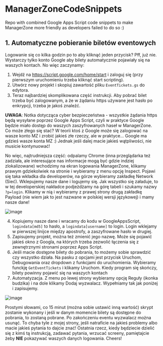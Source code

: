 # ManagerZoneCodeSnippets
Repo with combined Google Apps Script code snippets to make ManagerZone more friendly as developers failed to do so :)

## 1. Automatyczne pobieranie biletów eventowych
Logowanie się co kilka godzin po to aby kliknąć jeden przycisk? Pff, już nie. Wystarczy tylko konto Google aby bilety automatycznie pojawiały się na waszych kontach. No więc zaczynamy:
1. Wejdź na https://script.google.com/home/start i zaloguj się (przy pierwszym uruchomieniu trzeba kliknąć start scripting).
2. Utwórz nowy projekt i skopiuj zawartość pliku `EventTickets.gs` do edytora.
3. Teraz najbardziej skomplikowana część instrukcji. Aby pobrać bilet trzeba być zalogowanym, a że w żądaniu https używane jest hasło po enkrypcji, trzeba je jakoś znaleźć.

<b>UWAGA</b>: Notka dotycząca cyber bezpieczeństwa - wszystkie żądania https będą wysyłane poprzez Google Apps Script, czyli w praktyce Google będzie miało dostęp do waszych zaszyfrowanych haseł w ManagerZone. Co może złego się stać? W teorii ktoś z Google może się zalogować na wasze konto MZ i zrobić jakieś złe rzeczy, ale w praktyce... Google ma gdzieś wasze konta MZ :) Jednak jeśli dalej macie jakieś wątpliwości, nie musicie kontynuować!

No więc, najtrudniejsza część: odpalamy Chrome (inna przeglądarka też zadziała, ale interesujące nas informacje mogą być gdzie indziej zlokalizowane) wchodzimy na ekran logowania ManagerZone, klikamy prawym gdziekolwiek na stronie i wybieramy z menu opcję Inspect. Pojawi się taka wkładka dla developerów, na górze wybieramy zakładkę Network (Sieć). Wklepujemy nasze dane i logujemy się. Jak wszystko się załaduje, to w tej developerskiej nakładce podjeżdżamy na górę tabeli i szukamy nazwy `?p=login`. Klikamy w nią i wybieramy z prawej strony drugą zakładkę Payload (nie wiem jak to jest nazwane w polskiej wersji językowej) i mamy nasze dane!

![image](https://github.com/radoslawik/ManagerZoneCodeSnippets/assets/55437425/fcb6ceaf-2b01-418a-b912-e80f3da1c6da)

4. Kopiujemy nasze dane i wracamy do kodu w GoogleAppsScript, `logindata[md5]` to hasło, a `logindata[username]` to login. Login wklejamy w pierwszej linijce między apostrofy, a zaszyfrowane hasło w drugiej.
5. Zapisujemy projekt, można też zmienić jego nazwę. Może się pojawić jakieś okno z Googla, na których trzeba zezwolić łączenia się z zewnętrznymi stronami poprzez Apps Script.
6. Jeśli macie dostępne bilety do pobrania, to możemy sobie sprawdzić czy wszystko działa. Na pasku z opcjami jest przycisk Uruchom, Debugowania oraz dropdown z funkcjami do uruchomienia. Wybieramy funckję `GetEventTickets` i klikamy Uruchom. Kiedy program się skończy, bilety powinny pojawić się na waszych kontach
7. Automatyzacja. Z menu po lewej strony wybieramy opcję Reguły (ikonka budzika) i na dole klikamy Dodaj wyzwalacz. Wypełniamy tak jak poniżej i zapisujemy.

![image](https://github.com/radoslawik/ManagerZoneCodeSnippets/assets/55437425/e41a96b1-211c-4293-85af-3a62b194c6b7)

Prostymi słowami, co 15 minut (można sobie ustawić inną wartość) skrypt zostanie wykonany i jeśli w danym momencie bilety są dostępne do pobrania, to zostaną pobrane. Po zakończeniu eventu wyzwalacz można usunąć. To chyba tyle z mojej strony, jeśli natraficie na jakieś problemy albo macie jakieś pytania to dajcie znać! Ostatnia rzecz, kiedy będziecie dzielić się z kimś tą instrukcją, zadawać pytania, wrzucać screeny, pamiętajcie żeby <b>NIE</b> pokazywać waszych danych logowania. Cheers!
